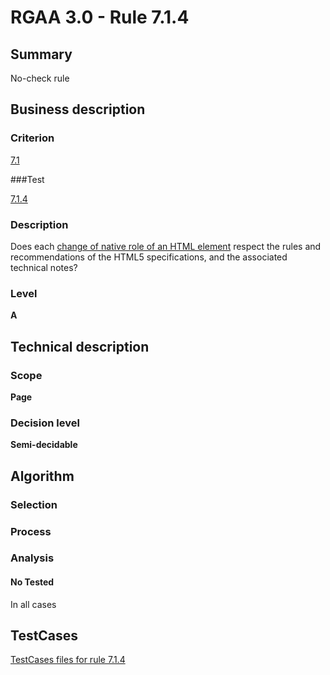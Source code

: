# RGAA 3.0 -  Rule 7.1.4

## Summary

No-check rule

## Business description

### Criterion

[7.1](http://disic.github.io/rgaa_referentiel_en/RGAA3.0_Criteria_English_version_v1.html#crit-7-1)

###Test

[7.1.4](http://disic.github.io/rgaa_referentiel_en/RGAA3.0_Criteria_English_version_v1.html#test-7.1.4)

### Description
Does each <a href="http://disic.github.io/rgaa_referentiel_en/RGAA3.0_Glossary_English_version_v1.html#mChangeNativeRole">change of native role of an HTML element</a>
    respect the rules and recommendations of the HTML5
    specifications, and the associated technical notes? 


### Level

**A**

## Technical description

### Scope

**Page**

### Decision level

**Semi-decidable**

## Algorithm

### Selection

### Process

### Analysis

#### No Tested 

In all cases



##  TestCases 

[TestCases files for rule 7.1.4](https://github.com/Asqatasun/Asqatasun/tree/master/rules/rules-rgaa3.0/src/test/resources/testcases/rgaa30/Rgaa30Rule070104/) 


